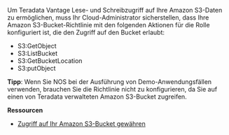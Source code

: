 Um Teradata Vantage Lese- und Schreibzugriff auf Ihre Amazon S3-Daten zu ermöglichen, muss Ihr Cloud-Administrator sicherstellen, dass Ihre Amazon S3-Bucket-Richtlinie mit den folgenden Aktionen für die Rolle konfiguriert ist, die den Zugriff auf den Bucket erlaubt:

-   S3:GetObject
-   S3:ListBucket
-   S3:GetBucketLocation
-   S3:putObject

**Tipp**: Wenn Sie NOS bei der Ausführung von Demo-Anwendungsfällen verwenden, brauchen Sie die Richtlinie nicht zu konfigurieren, da Sie auf einen von Teradata verwalteten Amazon S3-Bucket zugreifen.

**Ressourcen**

-   [Zugriff auf Ihr Amazon S3-Bucket gewähren](https://docs.teradata.com/search/all?query=Granting+Access+to+Your+Amazon+S3+Bucket&content-lang=en-US)
